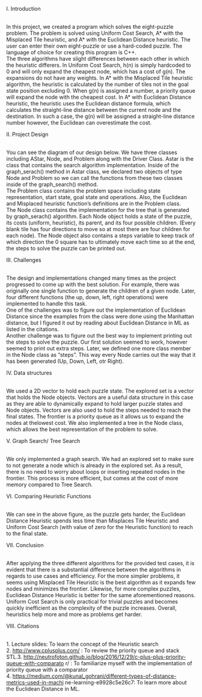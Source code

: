 I.  Introduction

<br /> In this project, we created a program which solves the eight-puzzle problem. The problem is
solved using Uniform Cost Search, A* with the Misplaced Tile heuristic, and A* with the
Euclidean Distance heuristic. The user can enter their own eight-puzzle or use a hard-coded
puzzle. The language of choice for creating this program is C++.
<br />The three algorithms have slight differences between each other in which the heuristic differers.
In Uniform Cost Search, h(n) is simply hardcoded to 0 and will only expand the cheapest node,
which has a cost of g(n). The expansions do not have any weights. In A* with the Misplaced Tile
heuristic algorithm, the heuristic is calculated by the number of tiles not in the goal state
position excluding 0. When g(n) is assigned a number, a priority queue will expand the node with
the cheapest cost. In A* with Euclidean Distance heuristic, the heuristic uses the Euclidean
distance formula, which calculates the straight-line distance between the current node and the
destination. In such a case, the g(n) will be assigned a straight-line distance number however,
the Euclidean can overestimate the cost.

II. Project Design

<br />You can see the diagram of our design below. We have three classes including AStar, Node, and
Problem along with the Driver Class. Astar is the class that contains the search algorithm
implementation. Inside of the graph_serach() method in Astar class, we declared two objects of
type Node and Problem so we can call the functions from these two classes inside of the
graph_search() method.
<br />The Problem class contains the problem space including state representation, start state, goal
state and operations. Also, the Euclidean and Misplaced heuristic function’s definitions are in
the Problem class.
<br />The Node class contains the implementation for the tree that is generated by graph_serach()
algorithm. Each Node object holds a state of the puzzle, its costs (uniform, heuristic), its parent,
and its four possible children. (Every blank tile has four directions to move so at most there are
four children for each node). The Node object also contains a steps variable to keep track of
which direction the 0 square has to ultimately move each time so at the end, the steps to solve
the puzzle can be printed out.

III. Challenges

<br />The design and implementations changed many times as the project progressed to come up
with the best solution. For example, there was originally one single function to generate the
children of a given node. Later, four different functions (the up, down, left, right operations) were
implemented to handle this task.
<br />One of the challenges was to figure out the implementation of Euclidean Distance since the
examples from the class were done using the Manhattan distance, but I figured it out by reading
about Euclidean Distance in ML as listed in the citations.
<br />Another challenge was to figure out the best way to implement printing out the steps to solve
the puzzle. Our first solution seemed to work, however seemed to print out extra steps. Later, we
defined one more class member in the Node class as “steps”. This way every Node carries out
the way that it has been generated (Up, Down, Left, otr Right).

IV. Data structures

<br />We used a 2D vector to hold each puzzle state. The explored set is a vector that holds the Node
objects. Vectors are a useful data structure in this case as they are able to dynamically expand
to hold larger puzzle states and Node objects. Vectors are also used to hold the steps needed to
reach the final states. The frontier is a priority queue as it allows us to expand the nodes at thelowest cost. We also implemented a tree in the Node class, which allows the best
representation of the problem to solve.

V. Graph Search/ Tree Search

<br />We only implemented a graph search. We had an explored set to make sure to not generate a
node which is already in the explored set. As a result, there is no need to worry about loops or
inserting repeated nodes in the frontier. This process is more efficient, but comes at the cost of
more memory compared to Tree Search.

VI. Comparing Heuristic Functions

<br />We can see in the above figure, as the puzzle gets harder, the Euclidean Distance Heuristic
spends less time than Misplaces Tile Heuristic and Uniform Cost Search (with value of zero for
the Heuristic function) to reach to the final state.

VII. Conclusion

<br />After applying the three different algorithms for the provided test cases, it is evident that
there is a substantial difference between the algorithms in regards to use cases and
efficiency. For the more simpler problems, it seems using Misplaced Tile Heuristic is the
best algorithm as it expands few nodes and minimizes the frontier. Likewise, for more
complex puzzles, Euclidean Distance Heuristic is better for the same aforementioned
reasons. Uniform Cost Search is only practical for trivial puzzles and becomes quickly
inefficient as the complexity of the puzzle increases. Overall, heuristics help more and
more as problems get harder.

VIII. Citations

<br />1. Lecture slides: To learn the concept of the Heuristic search
<br />2. http://www.cplusplus.com/ : To review the priority queue and stack STL.3. http://neutrofoton.github.io/blog/2016/12/29/c-plus-plus-priority-queue-with-comparato
r/ : To familiarize myself with the implementation of priority queue with a comparator
<br />4. https://medium.com/@kunal_gohrani/different-types-of-distance-metrics-used-in-machi
ne-learning-e9928c5e26c7: To learn more about the Euclidean Distance in ML.
